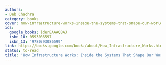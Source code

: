 ```yaml
---
authors:
- Deb Chachra
category: books
cover: how-infrastructure-works-inside-the-systems-that-shape-our-world-deb-chachra.jpg
ids:
  google_books: iderEAAAQBAJ
  isbn_10: 0593086597
  isbn_13: '9780593086599'
link: https://books.google.com/books/about/How_Infrastructure_Works.html?hl=&id=iderEAAAQBAJ
status: to-read
title: 'How Infrastructure Works: Inside the Systems That Shape Our World'
---
```

